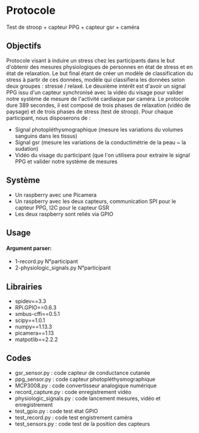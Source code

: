 # Protocole
Test de stroop + capteur PPG + capteur gsr + caméra 
<p>
  <h2>Objectifs</h2>
  Protocole visant à induire un stress chez les participants dans le but d'obtenir des mesures physiologiques de personnes en état                de stress et en état de relaxation. Le but final étant de créer un modèle de classification du stress à partir de ces données, modèle qui classifiera les données selon deux groupes : stressé / relaxé. Le deuxième intérêt est d'avoir un signal PPG issu d'un capteur synchronisé avec la vidéo du visage pour valider notre système de mesure de l'activité cardiaque par caméra.
  Le protocole dure 389 secondes, il est composé de trois phases de relaxation (vidéo de paysage) et de trois phases de stress (test de stroop). Pour chaque participant, nous disposerons de :
  <ul>
  <li>Signal photopléthysmographique (mesure les variations du volumes sanguins dans les tissus)</li>
  <li>Signal gsr (mesure les variations de la conductimétrie de la peau ~ la sudation)</li>
  <li>Vidéo du visage du participant (que l'on utilisera pour extraire le signal PPG et valider notre système de mesures</li>
  </ul>
</p>

<h2>Système</h2>
<ul>
  <li>Un raspberry avec une Picamera</li>
  <li>Un raspberry avec les deux capteurs, communication SPI pour le capteur PPG, I2C pour le capteur GSR</li>
  <li>Les deux raspberry sont reliés via GPIO</li>
</ul>

<h2>Usage</h2>
<h4>Argument parser:</h4>
<ul>
  <li>1-record.py N°participant</li>
  <li>2-physiologic_signals.py N°participant</li>
</ul>

<h2>Librairies</h2>
<ul>
  <li>spidev==3.3</li>
  <li>RPi.GPIO==0.6.3</li>
  <li>smbus-cffi==0.5.1</li>
  <li>scipy==1.0.1</li>
  <li>numpy==1.13.3</li>
  <li>picamera==1.13</li>
  <li>matpotlib==2.2.2</li>
</ul>

<h2>Codes</h2>
<ul>
  <li>gsr_sensor.py : code capteur de conductance cutanée</li>
  <li>ppg_sensor.py : code capteur photopléthysmographique</li>
  <li>MCP3008.py : code convertisseur analogique numérique</li>
  <li>record_capture.py : code enregistrement vidéo</li>
  <li>physiologic_signals.py : code lancement mesures, vidéo et enregistrement</li>
  <li>test_gpio.py : code test état GPIO</li>
  <li>test_record.py : code test engistrement caméra</li>
  <li>test_sensors.py : code test de la position des capteurs</li>
</ul>

